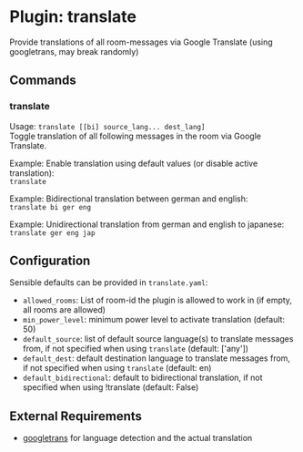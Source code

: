 Plugin: translate
===
Provide translations of all room-messages via Google Translate (using googletrans, may break randomly)

## Commands

### translate
Usage: `translate [[bi] source_lang... dest_lang]`  
Toggle translation of all following messages in the room via Google Translate.  

Example: Enable translation using default values (or disable active translation):  
`translate`

Example: Bidirectional translation between german and english:  
`translate bi ger eng`

Example: Unidirectional translation from german and english to japanese:
`translate ger eng jap`

## Configuration
Sensible defaults can be provided in `translate.yaml`:  
- `allowed_rooms`: List of room-id the plugin is allowed to work in (if empty, all rooms are allowed)  
- `min_power_level`: minimum power level to activate translation (default: 50)
- `default_source`: list of default source language(s) to translate messages from,
if not specified when using `translate` (default: ['any'])  
- `default_dest`: default destination language to translate messages from, if not specified when using `translate` 
(default: en)  
- `default_bidirectional`: default to bidirectional translation, if not specified when using !translate (default: 
  False)  

## External Requirements
- [googletrans](https://pypi.org/project/googletrans/) for language detection and the actual translation

